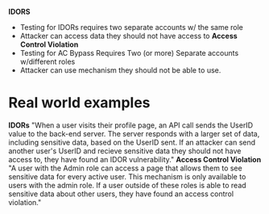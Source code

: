 **IDORS**
- Testing for IDORs requires two separate accounts w/ the same role
- Attacker can access data they should not have access to
**Access Control Violation**
- Testing for AC Bypass Requires Two (or more) Separate accounts w/different roles
- Attacker can use mechanism they should not be able to use.
# Real world examples
**IDORs**
"When a user visits their profile page, an API call sends the UserID value to the back-end server. The server responds with a larger set of data, including sensitive data, based on the UserID sent. If an attacker can send another user's UserID and recieve sensitive data they should not have access to, they have found an IDOR vulnerability."
**Access Control Violation**
"A user with the Admin role can access a page that allows them to see sensitive data for every active user. This mechanism is only available to users with the admin role. If a user outside of these roles is able to read sensitive data about other users, they have found an access control violation."